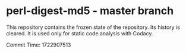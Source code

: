 # perl-digest-md5 - master branch

This repository contains the frozen state of the repository.
Its history is cleared. It is used only for static code
analysis with Codacy.

Commit Time: 1722907513